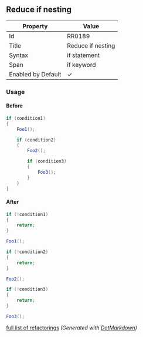 ## Reduce if nesting

| Property           | Value             |
| ------------------ | ----------------- |
| Id                 | RR0189            |
| Title              | Reduce if nesting |
| Syntax             | if statement      |
| Span               | if keyword        |
| Enabled by Default | &#x2713;          |

### Usage

#### Before

```csharp
if (condition1)
{
    Foo1();

    if (condition2)
    {
        Foo2();

        if (condition3)
        {
            Foo3();
        }
    }
}
```

#### After

```csharp
if (!condition1)
{
    return;
}

Foo1();

if (!condition2)
{
    return;
}

Foo2();

if (!condition3)
{
    return;
}

Foo3();
```

[full list of refactorings](Refactorings.md)
*\(Generated with [DotMarkdown](http://github.com/JosefPihrt/DotMarkdown)\)*
